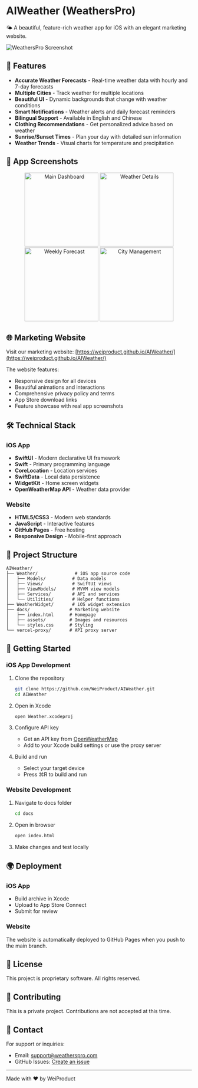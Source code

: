 # AIWeather (WeathersPro)

🌤️ A beautiful, feature-rich weather app for iOS with an elegant marketing website.

![WeathersPro Screenshot](docs/assets/hero-screenshot.png)

## 🌟 Features

- **Accurate Weather Forecasts** - Real-time weather data with hourly and 7-day forecasts
- **Multiple Cities** - Track weather for multiple locations
- **Beautiful UI** - Dynamic backgrounds that change with weather conditions
- **Smart Notifications** - Weather alerts and daily forecast reminders
- **Bilingual Support** - Available in English and Chinese
- **Clothing Recommendations** - Get personalized advice based on weather
- **Sunrise/Sunset Times** - Plan your day with detailed sun information
- **Weather Trends** - Visual charts for temperature and precipitation

## 📱 App Screenshots

<p align="center">
  <img src="docs/assets/screenshot-1.png" width="200" alt="Main Dashboard">
  <img src="docs/assets/screenshot-2.png" width="200" alt="Weather Details">
  <img src="docs/assets/screenshot-3.png" width="200" alt="Weekly Forecast">
  <img src="docs/assets/screenshot-4.png" width="200" alt="City Management">
</p>

## 🌐 Marketing Website

Visit our marketing website: [https://weiproduct.github.io/AIWeather/](https://weiproduct.github.io/AIWeather/)

The website features:
- Responsive design for all devices
- Beautiful animations and interactions
- Comprehensive privacy policy and terms
- App Store download links
- Feature showcase with real app screenshots

## 🛠️ Technical Stack

### iOS App
- **SwiftUI** - Modern declarative UI framework
- **Swift** - Primary programming language
- **CoreLocation** - Location services
- **SwiftData** - Local data persistence
- **WidgetKit** - Home screen widgets
- **OpenWeatherMap API** - Weather data provider

### Website
- **HTML5/CSS3** - Modern web standards
- **JavaScript** - Interactive features
- **GitHub Pages** - Free hosting
- **Responsive Design** - Mobile-first approach

## 📂 Project Structure

```
AIWeather/
├── Weather/              # iOS app source code
│   ├── Models/          # Data models
│   ├── Views/           # SwiftUI views
│   ├── ViewModels/      # MVVM view models
│   ├── Services/        # API and services
│   └── Utilities/       # Helper functions
├── WeatherWidget/       # iOS widget extension
├── docs/               # Marketing website
│   ├── index.html      # Homepage
│   ├── assets/         # Images and resources
│   └── styles.css      # Styling
└── vercel-proxy/       # API proxy server
```

## 🚀 Getting Started

### iOS App Development

1. Clone the repository
   ```bash
   git clone https://github.com/WeiProduct/AIWeather.git
   cd AIWeather
   ```

2. Open in Xcode
   ```bash
   open Weather.xcodeproj
   ```

3. Configure API key
   - Get an API key from [OpenWeatherMap](https://openweathermap.org/api)
   - Add to your Xcode build settings or use the proxy server

4. Build and run
   - Select your target device
   - Press ⌘R to build and run

### Website Development

1. Navigate to docs folder
   ```bash
   cd docs
   ```

2. Open in browser
   ```bash
   open index.html
   ```

3. Make changes and test locally

## 🌍 Deployment

### iOS App
- Build archive in Xcode
- Upload to App Store Connect
- Submit for review

### Website
The website is automatically deployed to GitHub Pages when you push to the main branch.

## 📄 License

This project is proprietary software. All rights reserved.

## 🤝 Contributing

This is a private project. Contributions are not accepted at this time.

## 📧 Contact

For support or inquiries:
- Email: support@weatherspro.com
- GitHub Issues: [Create an issue](https://github.com/WeiProduct/AIWeather/issues)

---

Made with ❤️ by WeiProduct